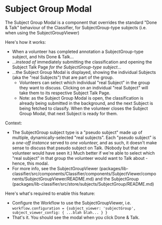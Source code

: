 # Subject Group Modal

The Subject Group Modal is a component that overrides the standard "Done & Talk" behaviour of the Classifier, for SubjectGroup-type subjects (i.e. when using the SubjectGroupViewer)

Here's how it works:
- When a volunteer has completed annotation a SubjectGroup-type subject, and hits Done & Talk...
- ..._instead of_ immediately submitting the classification and opening the Subject Talk Page _for the SubjectGroup-type subject_...
- ...the Subject Group Modal is displayed, showing the individual Subjects (aka the "real Subjects") that are part of the group.
  - Volunteers can select which individual "real Subject" in the group they want to discuss. Clicking on an individual "real Subject" will take them to its respective Subject Talk Page. 
  - Note: as the Subject Group Modal is open, the classification is already being submitted in the background, and the next Subject is being fetched to classify. When the volunteer closes the Subject Group Modal, that next Subject is ready for them.

Context:
- The SubjectGroup subject type is a "pseudo subject" made up of multiple, dynamically-selected "real subjects". Each "pseudo subject" is a _one-off instance_ served to _one volunteer,_ and as such, it doesn't make sense to discuss that pseudo subject on Talk. (Nobody but that one volunteer would have seen it.) Much better if we're able to select which "real subject" in that group the volunteer would want to Talk about - hence, this modal. 
- For more info, see the SubjectGroupViewer (packages/lib-classifier/src/components/Classifier/components/SubjectViewer/components/SubjectGroupViewer/README.md) and the SubjectGroup (packages/lib-classifier/src/store/subjects/SubjectGroup/README.md)

Here's what's required to enable this feature:
- Configure the Workflow to use the SubjectGroupViewer, i.e. `workflow.configuration = {subject_viewer: 'subjectGroup', subject_viewer_config: { ...blah blah... } }`
- That's it. You should see the modal when you click Done & Talk.